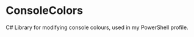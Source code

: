 ConsoleColors
=============

C# Library for modifying console colours, used in my PowerShell profile.
